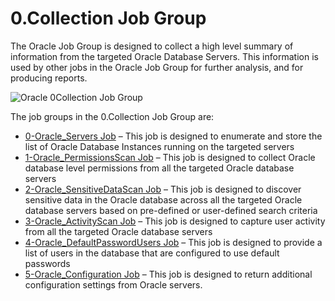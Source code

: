 # 0.Collection Job Group

The Oracle Job Group is designed to collect a high level summary of information from the targeted
Oracle Database Servers. This information is used by other jobs in the Oracle Job Group for further
analysis, and for producing reports.

![Oracle 0Collection Job Group](/img/product_docs/accessanalyzer/12.0/solutions/databases/oracle/collection/0collection.webp)

The job groups in the 0.Collection Job Group are:

- [0-Oracle_Servers Job](/docs/accessanalyzer/12.0/solutions/databases/oracle/collection/0-oracle_servers.md) – This job is designed to enumerate and store the list
  of Oracle Database Instances running on the targeted servers
- [1-Oracle_PermissionsScan Job](/docs/accessanalyzer/12.0/solutions/databases/oracle/collection/1-oracle_permissionsscan.md) – This job is designed to collect
  Oracle database level permissions from all the targeted Oracle database servers
- [2-Oracle_SensitiveDataScan Job](/docs/accessanalyzer/12.0/solutions/databases/oracle/collection/2-oracle_sensitivedatascan.md) – This job is designed to discover
  sensitive data in the Oracle database across all the targeted Oracle database servers based on
  pre-defined or user-defined search criteria
- [3-Oracle_ActivityScan Job](/docs/accessanalyzer/12.0/solutions/databases/oracle/collection/3-oracle_activityscan.md) – This job is designed to capture user
  activity from all the targeted Oracle database servers
- [4-Oracle_DefaultPasswordUsers Job](/docs/accessanalyzer/12.0/solutions/databases/oracle/collection/4-oracle_defaultpasswordusers.md) – This job is designed to
  provide a list of users in the database that are configured to use default passwords
- [5-Oracle_Configuration Job](/docs/accessanalyzer/12.0/solutions/databases/oracle/collection/5-oracle_configuration.md) – This job is designed to return
  additional configuration settings from Oracle servers.
